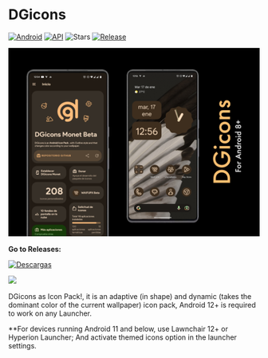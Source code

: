 # DGicons
[![Android](https://img.shields.io/badge/Plataforma-Android-green.svg?&style=for-the-badge)](https://www.android.com) [![API](https://img.shields.io/badge/API-26%2B-orange.svg?color=%23b597f4&logo=android&style=for-the-badge)](https://developer.android.com/studio/releases/platforms)
![Stars](https://img.shields.io/github/stars/WaifuPX-DG/DGicons?color=%2392c9b6&style=for-the-badge)
[![Release](https://img.shields.io/github/v/release/WaifuPX-DG/DGicons?color=%2392c9b6&display_name=release&include_prereleases&style=for-the-badge)](https://github.com/WaifuPX-DG/DGicons/releases)

 
![alt text](https://raw.githubusercontent.com/WaifuPX-DG/DGicons/main/repo/img/banner_dgicons.png)

**Go to Releases:** 

[![Descargas](https://img.shields.io/github/downloads/WaifuPX-DG/DGicons/total?color=%2392c9b6&label=Descargar&style=for-the-badge)](https://github.com/WaifuPX-DG/DGicons/releases)

<p align="vertical"><a href="https://paypal.me/WaifuPX"><img src="https://raw.githubusercontent.com/andreostrovsky/donate-with-paypal/master/PNG/blue.png" width="175"></a></p>

DGicons as Icon Pack!, it is an adaptive (in shape) and dynamic (takes the dominant color of the current wallpaper) icon pack, Android 12+ is required to work on any Launcher.

**For devices running Android 11 and below, use Lawnchair 12+ or Hyperion Launcher; And activate themed icons option in the launcher settings.
